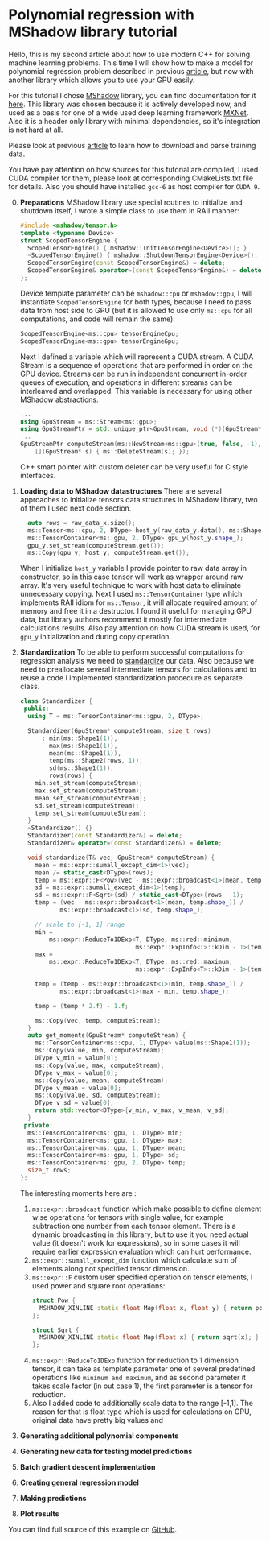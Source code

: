 # Polynomial regression with MShadow library tutorial

Hello, this is my second article about how to use modern C++ for solving machine learning problems. This time I will show how to make a model for polynomial regression problem described in previous [article](https://github.com/Kolkir/mlcpp/tree/master/polynomial_regression), but now with another library which allows you to use your GPU easily.

For this tutorial I chose [MShadow](https://github.com/dmlc/mshadow) library, you can find documentation for it [here](https://github.com/dmlc/mshadow/tree/master/doc). This library was chosen because it is actively developed now, and used as a basis for one of a wide used deep learning framework [MXNet](https://mxnet.incubator.apache.org/). Also it is a header only library with minimal dependencies, so it's integration is not hard at all.

Please look at previous [article](https://github.com/Kolkir/mlcpp/tree/master/polynomial_regression) to learn how to download and parse training data. 

You have pay attention on how sources for this tutorial are compiled, I used CUDA compiler for them, please look at corresponding CMakeLists.txt file for details. Also you should have installed ``gcc-6`` as host compiler for ``CUDA 9``.

0. **Preparations**
	MShadow library use special routines to initialize and shutdown itself,  I wrote a simple class to use them in RAII manner:
	``` cpp
	#include <mshadow/tensor.h>
	template <typename Device>
	struct ScopedTensorEngine {
	  ScopedTensorEngine() { mshadow::InitTensorEngine<Device>(); }
	  ~ScopedTensorEngine() { mshadow::ShutdownTensorEngine<Device>(); }
	  ScopedTensorEngine(const ScopedTensorEngine&) = delete;
	  ScopedTensorEngine& operator=(const ScopedTensorEngine&) = delete;
	};
	```
	Device template parameter can be ``mshadow::cpu`` or ``mshadow::gpu``, I will instantiate ``ScopedTensorEngine`` for both types, because I need to pass data from host side to GPU (but it is allowed to use only ``ms::cpu`` for all computations, and code will remain the same):
	```cpp
	ScopedTensorEngine<ms::cpu> tensorEngineCpu;
	ScopedTensorEngine<ms::gpu> tensorEngineGpu;
	```
	Next I defined a variable which will represent a CUDA stream. A CUDA Stream is a sequence of operations that are performed in order on the GPU device. Streams can be run in independent concurrent in-order queues of execution, and operations in different streams can be interleaved and overlapped. This variable is necessary for using other MShadow abstractions. 
	```cpp
	...
	using GpuStream = ms::Stream<ms::gpu>;
    using GpuStreamPtr = std::unique_ptr<GpuStream, void (*)(GpuStream*)>;
    ...
    GpuStreamPtr computeStream(ms::NewStream<ms::gpu>(true, false, -1), 
        [](GpuStream* s) { ms::DeleteStream(s); });
	```
	C++ smart pointer with custom deleter can be very useful for C style interfaces.  
	
1. **Loading data to MShadow datastructures**
	There are several approaches to initialize tensors data structures in MShadow library, two of them I used next code section.
	```cpp
	  auto rows = raw_data_x.size();
	  ms::Tensor<ms::cpu, 2, DType> host_y(raw_data_y.data(), ms::Shape2(rows, 1));
	  ms::TensorContainer<ms::gpu, 2, DType> gpu_y(host_y.shape_);
	  gpu_y.set_stream(computeStream.get());
	  ms::Copy(gpu_y, host_y, computeStream.get());
	```
    When I initialize ``host_y`` variable I provide pointer to raw data array in constructor, so in this case tensor will work as wrapper around raw array. It's very useful technique to work with host data to eliminate unnecessary copying.  Next I used ``ms::TensorContainer`` type which implements RAII idiom for ``ms::Tensor``, it will allocate required amount of memory and free it in a destructor.  I found it useful for managing GPU data, but library authors recommend it mostly for intermediate calculations results. Also pay attention on how CUDA stream is used, for ``gpu_y`` initialization and during copy operation. 
    
2. **Standardization**
To be able to perform successful computations for regression analysis we need to [standardize](https://en.wikipedia.org/wiki/Feature_scaling#Standardization) our data. Also because we need to preallocate several  intermediate tensors for calculations and to reuse a code I implemented standardization procedure as separate class.
	```cpp
	class Standardizer {
	 public:
	  using T = ms::TensorContainer<ms::gpu, 2, DType>;

	  Standardizer(GpuStream* computeStream, size_t rows)
	      : min(ms::Shape1(1)),
	        max(ms::Shape1(1)),
	        mean(ms::Shape1(1)),
	        temp(ms::Shape2(rows, 1)),
	        sd(ms::Shape1(1)),
	        rows(rows) {
	    min.set_stream(computeStream);
	    max.set_stream(computeStream);
	    mean.set_stream(computeStream);
	    sd.set_stream(computeStream);
	    temp.set_stream(computeStream);
	  }
	  ~Standardizer() {}
	  Standardizer(const Standardizer&) = delete;
	  Standardizer& operator=(const Standardizer&) = delete;

	  void standardize(T& vec, GpuStream* computeStream) {
	    mean = ms::expr::sumall_except_dim<1>(vec);
	    mean /= static_cast<DType>(rows);
	    temp = ms::expr::F<Pow>(vec - ms::expr::broadcast<1>(mean, temp.shape_), 2);
	    sd = ms::expr::sumall_except_dim<1>(temp);
	    sd = ms::expr::F<Sqrt>(sd) / static_cast<DType>(rows - 1);
	    temp = (vec - ms::expr::broadcast<1>(mean, temp.shape_)) /
	           ms::expr::broadcast<1>(sd, temp.shape_);

	    // scale to [-1, 1] range
	    min =
	        ms::expr::ReduceTo1DExp<T, DType, ms::red::minimum,
	                                ms::expr::ExpInfo<T>::kDim - 1>(temp, DType(1));
	    max =
	        ms::expr::ReduceTo1DExp<T, DType, ms::red::maximum,
	                                ms::expr::ExpInfo<T>::kDim - 1>(temp, DType(1));

	    temp = (temp - ms::expr::broadcast<1>(min, temp.shape_)) /
	           ms::expr::broadcast<1>(max - min, temp.shape_);

	    temp = (temp * 2.f) - 1.f;

	    ms::Copy(vec, temp, computeStream);
	  }
	  auto get_moments(GpuStream* computeStream) {
	    ms::TensorContainer<ms::cpu, 1, DType> value(ms::Shape1(1));
	    ms::Copy(value, min, computeStream);
	    DType v_min = value[0];
	    ms::Copy(value, max, computeStream);
	    DType v_max = value[0];
	    ms::Copy(value, mean, computeStream);
	    DType v_mean = value[0];
	    ms::Copy(value, sd, computeStream);
	    DType v_sd = value[0];
	    return std::vector<DType>{v_min, v_max, v_mean, v_sd};
	  }
	 private:
	  ms::TensorContainer<ms::gpu, 1, DType> min;
	  ms::TensorContainer<ms::gpu, 1, DType> max;
	  ms::TensorContainer<ms::gpu, 1, DType> mean;
	  ms::TensorContainer<ms::gpu, 1, DType> sd;
	  ms::TensorContainer<ms::gpu, 2, DType> temp;
	  size_t rows;
	};
	``` 
	The interesting moments here are :
	1.  ``ms::expr::broadcast`` function which make possible to define element wise operations for tensors with single value, for example subtraction one number from each tensor element. There is a dynamic broadcasting in this library, but to use it you need actual value (it doesn't work for expressions), so in some cases it will require earlier expression evaluation which can hurt performance.
	2.  ``ms::expr::sumall_except_dim`` function which calculate sum of elements along not specified tensor dimension. 
	3.  ``ms::expr::F`` custom user specified operation on tensor elements, I used power and square root operations:
		```cpp
		struct Pow {
		  MSHADOW_XINLINE static float Map(float x, float y) { return pow(x, y); }
		};
		
		struct Sqrt {
		  MSHADOW_XINLINE static float Map(float x) { return sqrt(x); }
		};
		```
	4.  ``ms::expr::ReduceTo1DExp`` function for reduction to 1 dimension tensor, it can take as template parameter one of several predefined operations like ``minimum and maximum``, and as second parameter it takes scale factor (in out case 1), the first parameter is a tensor for reduction.
	5. Also I added code to additionally scale data to the range [-1,1]. The reason for that is float type which is used for calculations on GPU, original data have pretty big values and 
   
3. **Generating additional polynomial components**


4. **Generating new data for testing model predictions**

5. **Batch gradient descent implementation**
 
6. **Creating general regression model**
    
7. **Making predictions**
   
8. **Plot results**

    
You can find full source of this example on [GitHub](https://github.com/Kolkir/mlcpp).
<!--stackedit_data:
eyJoaXN0b3J5IjpbLTEzNjI4MTE0NDQsNTAwOTk5NjA4LC0xNz
EzNDE3ODAsMTU0NTg1ODQ4NywtMTY1OTQyOTIzLDc1MDY3MDIx
MiwxNDc1OTQ4MjgyLDE2ODI3MTU2NzIsLTEyMDg4ODI0MDcsMT
k3MzM1Mjk0OSwyNzI4NTMxMTEsLTE0MTQ3MzkxNSw4MTI2MTIw
OTQsMTcwNzIzNjYxMywtOTY5NTY1NzEwLDY4MzAxMDg0LDExNz
cxODY2NjksMTk5OTcwMjc2MiwxNTI5NjQyNjQ3LC0xNzM2NDg3
MjQ4XX0=
-->